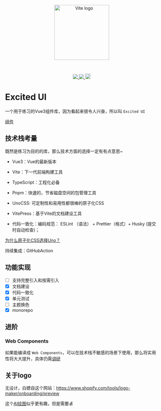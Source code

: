 <p align="center">
  <a href="https://grapevinelin.github.io/excited-ui/" target="_blank" rel="noopener noreferrer">
    <img width="180" src="https://grapevinelin.github.io/excited-ui/images/logo.png" alt="Vite logo">
  </a>
</p>
<br/>

<p align="center">
  <!-- <a href="https://github.com/GrapevineLin/excited-ui">
    <img src="https://img.shields.io/badge/Excited-%E5%AD%A6%E4%B9%A0%E4%B8%80%E4%B8%AA-blue"/>
  </a> -->
  <a href="https://github.com/GrapevineLin/excited-ui">
    <img src="https://github.com/GrapevineLin/excited-ui/actions/workflows/ci.yaml/badge.svg"/>
  </a>
  <a href="https://codecov.io/gh/GrapevineLin/excited-ui" > 
    <img src="https://codecov.io/gh/GrapevineLin/excited-ui/branch/main/graph/badge.svg?token=CMRZP7WCFA"/> 
  </a>
  <a href="https://badge.fury.io/js/excited-ui"><img src="https://badge.fury.io/js/excited-ui.svg" alt="npm version" height="18"></a>
</p>

# Excited UI

一个用于练习的Vue3组件库，因为看起来很令人兴奋，所以叫 `Excited UI`

[组件](/guide/components/button)

## 技术栈考量

既然是练习为目的的库，那么技术方面的选择一定有有点意思~

- Vue3：Vue的最新版本
- Vite：下一代前端构建工具
- TypeScript：工程化必备
- Pnpm：快速的，节省磁盘空间的包管理工具
- UnoCSS: 可定制性和易用性都很棒的原子化CSS
- VitePress：基于Vite的文档建设工具

- 代码一致化：编码规范： ESLint （语法） + Prettier（格式）+ Husky (提交时自动检查)；

[为什么原子化CSS选择Uno？](https://antfu.me/posts/reimagine-atomic-css-zh)

持续集成：GitHubAction

## 功能实现

- [ ] 支持完整引入和按需引入
- [x] 文档建设
- [x] 代码一致化
- [x] 单元测试
- [ ] 主题换色
- [x] monorepo

## 进阶

### Web Components

如果能编译成 `Web Components`，可以在技术栈不敏感的场景下使用，那么将实用性将大大提升，具体仍需[调研](https://cn.vuejs.org/guide/extras/web-components.html#building-custom-elements-with-vue)

## 关于logo

无设计，白嫖自这个网站：https://www.shopify.com/tools/logo-maker/onboarding/preview

这个[AI绘图](https://openai.com/dall-e-2/)似乎更有趣，但是需要💰
